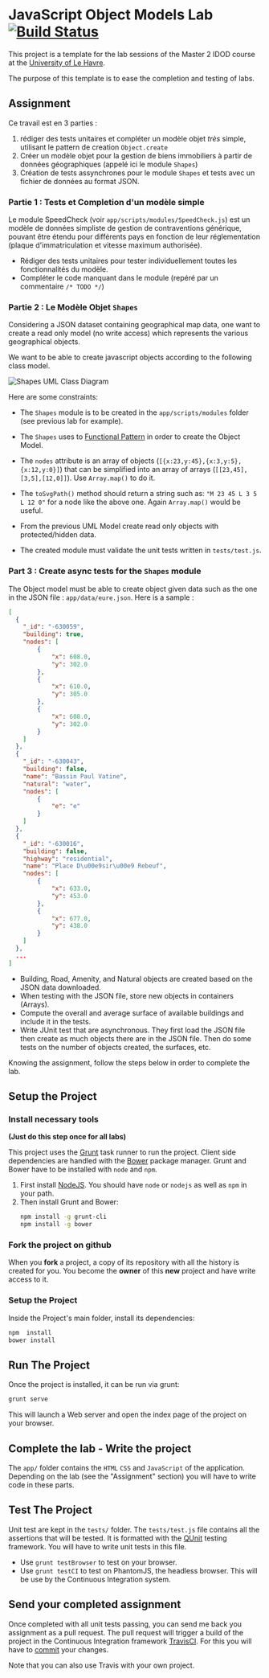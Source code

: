 # JavaScript Object Models Lab [![Build Status](https://travis-ci.org/Servuc/JSObjectModelsLab.svg?branch=master)](https://travis-ci.org/Servuc/JSObjectModelsLab.svg)

This project is a template for the lab sessions of the Master 2 IDOD course at the [University of Le Havre](https://www.univ-lehavre.fr).

The purpose of this template is to ease the completion and testing of labs.

## Assignment


Ce travail est en 3 parties :
  1. rédiger des tests unitaires et compléter un modèle objet _très_ simple, utilisant le pattern de creation `Object.create`
  2. Créer un modèle objet pour la gestion de biens immobiliers à partir de données géographiques (appelé ici le module `Shapes`)
  3. Création de tests assynchrones pour le module `Shapes` et tests avec un fichier de données au format JSON.

### Partie 1 : Tests et Completion d'un modèle simple

Le module SpeedCheck (voir  `app/scripts/modules/SpeedCheck.js`)  est un modèle de données simpliste de gestion de contraventions générique, pouvant être étendu pour différents pays en fonction de leur réglementation (plaque d'immatriculation et vitesse maximum authorisée).

- Rédiger des tests unitaires pour tester individuellement toutes les fonctionnalités du modèle.
- Compléter le code manquant dans le module (repéré par un commentaire `/* TODO */`)


### Partie 2 : Le Modèle Objet `Shapes`

Considering a JSON dataset containing geographical map data, one want to create a read only model (no write access) which represents the various geographical objects.

We want to be able to create javascript objects according to the following class model.

![`Shapes` UML Class Diagram](app/images/uml.png)



Here are some constraints:

- The `Shapes` module is to be created in the `app/scripts/modules` folder (see previous lab for example).
- The `Shapes` uses to [Functional Pattern](https://github.com/ULH-WebDevelopment/lectures/blob/master/js-basics-2.md#inheritance-with-the-functional-pattern) in order to create the Object Model.
- The `nodes` attribute is an array of objects (`[{x:23,y:45},{x:3,y:5},{x:12,y:0}]`) that can be simplified into an array of arrays (`[[23,45],[3,5],[12,0]]`). Use `Array.map()` to do it.
- The  `toSvgPath()` method should return a string such as:
          `"M 23 45 L 3 5 L 12 0"` for a node like the above one. Again `Array.map()` would be useful.

- From the previous UML Model create read only objects with protected/hidden data.
- The created module must validate the unit tests written in `tests/test.js`.

### Part 3 : Create async tests for the `Shapes` module


The Object model must be able to create object given data such as the one in the JSON file : `app/data/eure.json`. Here is a sample :
```json
[
  {
    "_id": "-630059",
    "building": true,
    "nodes": [
        {
            "x": 608.0,
            "y": 302.0
        },
        {
            "x": 610.0,
            "y": 305.0
        },
        {
            "x": 608.0,
            "y": 302.0
        }
    ]
  },
  {
    "_id": "-630043",
    "building": false,
    "name": "Bassin Paul Vatine",
    "natural": "water",
    "nodes": [
        {
            "e": "e"
        }
    ]
  },
  {
    "_id": "-630016",
    "building": false,
    "highway": "residential",
    "name": "Place D\u00e9sir\u00e9 Rebeuf",
    "nodes": [
        {
            "x": 633.0,
            "y": 453.0
        },
        {
            "x": 677.0,
            "y": 438.0
        }
    ]
  },
  ...
]
```


- Building, Road, Amenity, and Natural objects are created based on the JSON data downloaded.
- When testing with the JSON file, store new objects in containers (Arrays).
- Compute the overall and average surface of available buildings and include it in the tests.
- Write JUnit test that are asynchronous. They first load the JSON file then create as much objects there are in the JSON file. Then do some tests on the number of objects created, the surfaces, etc.


Knowing the assignment, follow the steps below in order to complete the lab.

## Setup the Project


### Install necessary tools

**(Just do this step once for all labs)**

This project uses the [Grunt](http://gruntjs.com/) task runner to run the project. Client side dependencies are handled with the  [Bower](http://bower.io/)  package manager. Grunt and Bower have to be installed with `node` and `npm`.

1.  First install <a href="https://nodejs.org/en/download/">NodeJS</a>. You should have `node` or `nodejs` as well as `npm` in your path.  
2.  Then install Grunt and Bower:</p>
    ```sh
    npm install -g grunt-cli
    npm install -g bower
    ```

### Fork the project on github

When you **fork** a project, a copy of its repository with all the history is created for you. You become the **owner** of this **new** project and have write access to it.


### Setup the Project

Inside the Project's main folder, install its dependencies:
```sh
npm  install
bower install
```

## Run The Project

Once the project is installed, it can be run via grunt:

```sh
grunt serve
```

This will launch a Web server and open the index page of the project on your browser.


## Complete the lab - Write the project

The `app/` folder contains the `HTML` `CSS` and `JavaScript` of the application. Depending on the lab (see the "Assignment" section) you will have to write code in these parts.

## Test The Project

Unit test are kept in the `tests/` folder. The `tests/test.js` file contains all the assertions that will be tested. It is formatted with the [QUnit](https://qunitjs.com/)  testing framework. You will have to write unit tests in this file.

- Use `grunt testBrowser` to test on your browser.
- Use `grunt testCI` to test on PhantomJS, the headless browser. This will be use by the Continuous Integration system.

## Send your completed assignment

Once completed with all unit tests passing, you can send me back you assignment as a pull request. The pull request will trigger a build of the project in the Continuous Integration framework [TravisCI](https://travis-ci.org/). For this you will have to [commit](https://git-scm.com/book/en/v2/Getting-Started-About-Version-Control) your changes.

Note that you can also use Travis with your own project.
